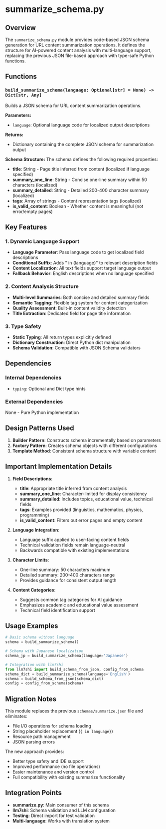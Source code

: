 # summarize_schema.py

## Overview

The `summarize_schema.py` module provides code-based JSON schema generation for URL content summarization operations. It defines the structure for AI-powered content analysis with multi-language support, replacing the previous JSON file-based approach with type-safe Python functions.

## Functions

### `build_summarize_schema(language: Optional[str] = None) -> Dict[str, Any]`

Builds a JSON schema for URL content summarization operations.

**Parameters:**
- `language`: Optional language code for localized output descriptions

**Returns:**
- Dictionary containing the complete JSON schema for summarization output

**Schema Structure:**
The schema defines the following required properties:

- **title**: String - Page title inferred from content (localized if language specified)
- **summary_one_line**: String - Concise one-line summary within 50 characters (localized)
- **summary_detailed**: String - Detailed 200-400 character summary (localized)
- **tags**: Array of strings - Content representation tags (localized)
- **is_valid_content**: Boolean - Whether content is meaningful (not error/empty pages)

## Key Features

### 1. Dynamic Language Support
- **Language Parameter**: Pass language code to get localized field descriptions
- **Conditional Suffix**: Adds " in {language}" to relevant description fields
- **Content Localization**: All text fields support target language output
- **Fallback Behavior**: English descriptions when no language specified

### 2. Content Analysis Structure
- **Multi-level Summaries**: Both concise and detailed summary fields
- **Semantic Tagging**: Flexible tag system for content categorization
- **Quality Assessment**: Built-in content validity detection
- **Title Extraction**: Dedicated field for page title information

### 3. Type Safety
- **Static Typing**: All return types explicitly defined
- **Dictionary Construction**: Direct Python dict manipulation
- **Schema Validation**: Compatible with JSON Schema validators

## Dependencies

### Internal Dependencies
- `typing`: Optional and Dict type hints

### External Dependencies
None - Pure Python implementation

## Design Patterns Used

1. **Builder Pattern**: Constructs schema incrementally based on parameters
2. **Factory Pattern**: Creates schema objects with different configurations
3. **Template Method**: Consistent schema structure with variable content

## Important Implementation Details

1. **Field Descriptions**:
   - **title**: Appropriate title inferred from content analysis
   - **summary_one_line**: Character-limited for display consistency
   - **summary_detailed**: Includes topics, educational value, technical fields
   - **tags**: Examples provided (linguistics, mathematics, physics, programming)
   - **is_valid_content**: Filters out error pages and empty content

2. **Language Integration**:
   - Language suffix applied to user-facing content fields
   - Technical validation fields remain language-neutral
   - Backwards compatible with existing implementations

3. **Character Limits**:
   - One-line summary: 50 characters maximum
   - Detailed summary: 200-400 characters range
   - Provides guidance for consistent output length

4. **Content Categories**:
   - Suggests common tag categories for AI guidance
   - Emphasizes academic and educational value assessment
   - Technical field identification support

## Usage Examples

```python
# Basic schema without language
schema = build_summarize_schema()

# Schema with Japanese localization
schema_jp = build_summarize_schema(language='Japanese')

# Integration with llm7shi
from llm7shi import build_schema_from_json, config_from_schema
schema_dict = build_summarize_schema(language='English')
schema = build_schema_from_json(schema_dict)
config = config_from_schema(schema)
```

## Migration Notes

This module replaces the previous `schemas/summarize.json` file and eliminates:
- File I/O operations for schema loading
- String placeholder replacement (`{ in language}`)
- Resource path management
- JSON parsing errors

The new approach provides:
- Better type safety and IDE support
- Improved performance (no file operations)
- Easier maintenance and version control
- Full compatibility with existing summarize functionality

## Integration Points

- **summarize.py**: Main consumer of this schema
- **llm7shi**: Schema validation and LLM configuration
- **Testing**: Direct import for test validation
- **Multi-language**: Works with translation system